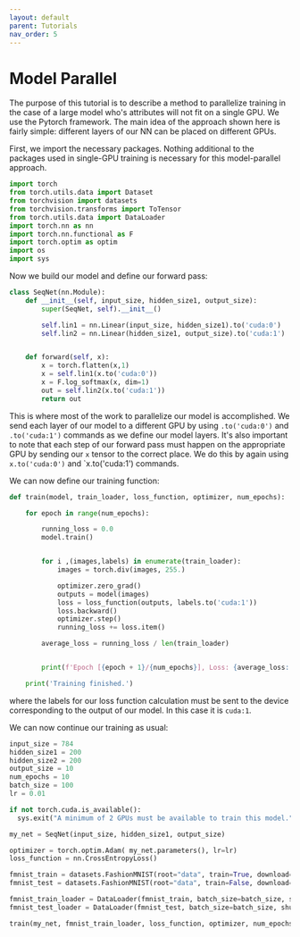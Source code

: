 ```yaml
---
layout: default
parent: Tutorials
nav_order: 5
---
```

Model Parallel
==============
The purpose of this tutorial is to describe a method to parallelize training in the case of a large model who's attributes will not fit on a single GPU. We use the Pytorch framework. The main idea of the approach shown here is fairly simple: different layers of our NN can be placed on different GPUs. 

First, we import the necessary packages. Nothing additional to the packages used in single-GPU training is necessary for this model-parallel approach.
```python
import torch
from torch.utils.data import Dataset
from torchvision import datasets
from torchvision.transforms import ToTensor
from torch.utils.data import DataLoader
import torch.nn as nn
import torch.nn.functional as F
import torch.optim as optim
import os
import sys
```
Now we build our model and define our forward pass:
```python
class SeqNet(nn.Module):
    def __init__(self, input_size, hidden_size1, output_size):
        super(SeqNet, self).__init__()

        self.lin1 = nn.Linear(input_size, hidden_size1).to('cuda:0')
        self.lin2 = nn.Linear(hidden_size1, output_size).to('cuda:1')


    def forward(self, x):
        x = torch.flatten(x,1)
        x = self.lin1(x.to('cuda:0'))
        x = F.log_softmax(x, dim=1)
        out = self.lin2(x.to('cuda:1'))
        return out
```
This is where most of the work to parallelize our model is accomplished. We send each layer of our model to a different GPU by using `.to('cuda:0')` and `.to('cuda:1')` commands as we define our model layers. It's also important to note that each step of our forward pass must happen on the appropriate GPU by sending our `x` tensor to the correct place. We do this by again using `x.to('cuda:0')` and `x.to('cuda:1') commands.

We can now define our training function:
```python
def train(model, train_loader, loss_function, optimizer, num_epochs):

    for epoch in range(num_epochs):

        running_loss = 0.0
        model.train()


        for i ,(images,labels) in enumerate(train_loader):
            images = torch.div(images, 255.)

            optimizer.zero_grad()
            outputs = model(images)
            loss = loss_function(outputs, labels.to('cuda:1'))
            loss.backward()
            optimizer.step()
            running_loss += loss.item()

        average_loss = running_loss / len(train_loader)


        print(f'Epoch [{epoch + 1}/{num_epochs}], Loss: {average_loss:.4f}')

    print('Training finished.')
```
where the labels for our loss function calculation must be sent to the device corresponding to the output of our model. In this case it is `cuda:1`.

We can now continue our training as usual:
```python
input_size = 784
hidden_size1 = 200
hidden_size2 = 200
output_size = 10
num_epochs = 10
batch_size = 100
lr = 0.01

if not torch.cuda.is_available():
  sys.exit("A minimum of 2 GPUs must be available to train this model.")

my_net = SeqNet(input_size, hidden_size1, output_size)

optimizer = torch.optim.Adam( my_net.parameters(), lr=lr)
loss_function = nn.CrossEntropyLoss()

fmnist_train = datasets.FashionMNIST(root="data", train=True, download=True, transform=ToTensor())
fmnist_test = datasets.FashionMNIST(root="data", train=False, download=True, transform=ToTensor())

fmnist_train_loader = DataLoader(fmnist_train, batch_size=batch_size, shuffle=True)
fmnist_test_loader = DataLoader(fmnist_test, batch_size=batch_size, shuffle=True)

train(my_net, fmnist_train_loader, loss_function, optimizer, num_epochs)
```
